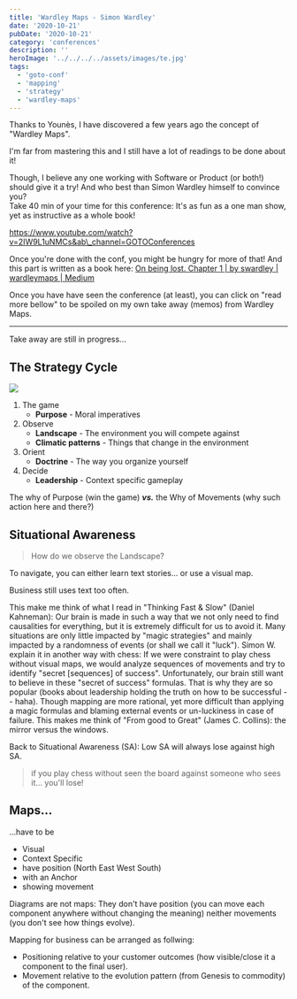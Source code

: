 ```yaml
---
title: 'Wardley Maps - Simon Wardley'
date: '2020-10-21'
pubDate: '2020-10-21'
category: 'conferences'
description: ''
heroImage: '../../../../assets/images/te.jpg'
tags:
  - 'goto-conf'
  - 'mapping'
  - 'strategy'
  - 'wardley-maps'
---
```


Thanks to Younès, I have discovered a few years ago the concept of "Wardley Maps".

I'm far from mastering this and I still have a lot of readings to be done about it!

Though, I believe any one working with Software or Product (or both!) should give it a try! And who best than Simon Wardley himself to convince you?  
Take 40 min of your time for this conference: It's as fun as a one man show, yet as instructive as a whole book!

https://www.youtube.com/watch?v=2IW9L1uNMCs&ab\_channel=GOTOConferences

Once you're done with the conf, you might be hungry for more of that! And this part is written as a book here: [On being lost. Chapter 1 | by swardley | wardleymaps | Medium](https://medium.com/wardleymaps/on-being-lost-2ef5f05eb1ec)

Once you have have seen the conference (at least), you can click on "read more bellow" to be spoiled on my own take away (memos) from Wardley Maps.

<!--more-->

---

Take away are still in progress...

## The Strategy Cycle

![](https://malparty.cluster010.ovh.net/wp-content/uploads/2021/01/1_7nvPlCZIUkzwootj7AQayg-1024x722.png)

1. The game
   - **Purpose** \- Moral imperatives
2. Observe
   - **Landscape** \- The environment you will compete against
   - **Climatic patterns** \- Things that change in the environment
3. Orient
   - **Doctrine** - The way you organize yourself
4. Decide
   - **Leadership** - Context specific gameplay

The why of Purpose (win the game) **_vs._** the Why of Movements (why such action here and there?)

## Situational Awareness

> How do we observe the Landscape?

To navigate, you can either learn text stories... or use a visual map.

Business still uses text too often.

This make me think of what I read in "Thinking Fast & Slow" (Daniel Kahneman): Our brain is made in such a way that we not only need to find causalities for everything, but it is extremely difficult for us to avoid it. Many situations are only little impacted by "magic strategies" and mainly impacted by a randomness of events (or shall we call it "luck"). Simon W. explain it in another way with chess: If we were constraint to play chess without visual maps, we would analyze sequences of movements and try to identify "secret \[sequences\] of success". Unfortunately, our brain still want to believe in these "secret of success" formulas. That is why they are so popular (books about leadership holding the truth on how to be successful -- haha). Though mapping are more rational, yet more difficult than applying a magic formulas and blaming external events or un-luckiness in case of failure. This makes me think of "From good to Great" (James C. Collins): the mirror versus the windows.

Back to Situational Awareness (SA): Low SA will always lose against high SA.

> if you play chess without seen the board against someone who sees it... you'll lose!

## Maps...

...have to be

- Visual
- Context Specific
- have position (North East West South)
- with an Anchor
- showing movement

Diagrams are not maps: They don't have position (you can move each component anywhere without changing the meaning) neither movements (you don't see how things evolve).

Mapping for business can be arranged as follwing:

- Positioning relative to your customer outcomes (how visible/close it a component to the final user).
- Movement relative to the evolution pattern (from Genesis to commodity) of the component.
